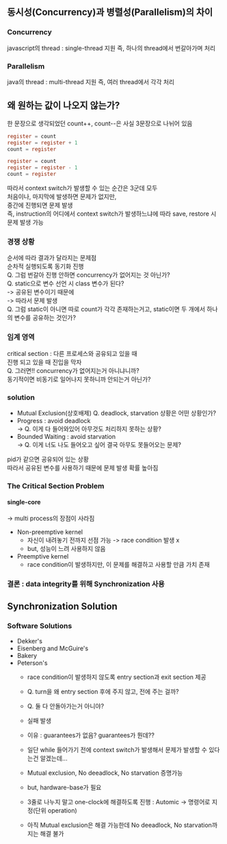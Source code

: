 ## 동시성(Concurrency)과 병렬성(Parallelism)의 차이
### Concurrency
javascript의 thread : single-thread 지원
즉, 하나의 thread에서 번갈아가며 처리

### Parallelism
java의 thread : multi-thread 지원
즉, 여러 thread에서 각각 처리

## 왜 원하는 값이 나오지 않는가?
한 문장으로 생각되었던 count++, count--은 사실 3문장으로 나뉘어 있음
```c
register = count
register = register + 1
count = register

register = count
register = register - 1
count = register
```

따라서 context switch가 발생할 수 있는 순간은 3군데 모두  
처음이나, 마지막에 발생하면 문제가 없지만,  
중간에 진행되면 문제 발생  
즉, instruction의 어디에서 context switch가 발생하느냐에 따라 save, restore 시 문제 발생 가능  

### 경쟁 상황
순서에 따라 결과가 달라지는 문제점   
순차적 실행되도록 동기화 진행  
Q. 그럼 번갈아 진행 안하면 concurrency가 없어지는 것 아닌가?  
Q. static으로 변수 선언 시 class 변수가 된다?  
-> 공유된 변수이기 때문에  
-> 따라서 문제 발생  
Q. 그럼 static이 아니면 따로 count가 각각 존재하는거고, static이면 두 개에서 하나의 변수를 공유하는 것인가?  

### 임계 영역
critical section : 다른 프로세스와 공유되고 있을 때  
진행 되고 있을 때 진입을 막자  
Q. 그러면!! concurrency가 없어지는거 아니냐니까?  
동기적이면 비동기로 일어나지 못하니까 안되는거 아닌가?  

### solution
- Mutual Exclusion(상호배제)
Q. deadlock, starvation 상황은 어떤 상황인가?  
- Progress : avoid deadlock  
-> Q. 이게 다 들어와있어 아무것도 처리하지 못하는 상황?  
- Bounded Waiting : avoid starvation  
-> Q. 이게 너도 나도 들어오고 싶어 결국 아무도 못들어오는 문제?

pid가 같으면 공유되어 있는 상황  
따라서 공유된 변수를 사용하기 때문에 문제 발생 확률 높아짐

### The Critical Section Problem
#### single-core
-> multi process의 장점이 사라짐

- Non-preemptive kernel
    - 자신이 내려놓기 전까지 선점 가능 -> race condition 발생 x
    - but, 성능이 느려 사용하지 않음
- Preemptive kernel
    - race condition이 발생하지만, 이 문제를 해결하고 사용할 만큼 가치 존재

### 결론 : data integrity를 위해 Synchronization 사용

## Synchronization Solution
### Software Solutions
- Dekker's
- Eisenberg and McGuire's
- Bakery
- Peterson's
    - race condition이 발생하지 않도록 entry section과 exit section 제공
    - Q. turn을 왜 entry section 후에 주지 않고, 전에 주는 걸까?
    - Q. 둘 다 안돌아가는거 아니야?

    - 실패 발생
    - 이유 : guarantees가 없음? guarantees가 뭔데??
    - 일단 while 들어가기 전에 context switch가 발생해서 문제가 발생할 수 있다는건 알겠는데...
    - Mutual exclusion, No deeadlock, No starvation 증명가능
    - but, hardware-base가 필요
    - 3줄로 나누지 말고 one-clock에 해결하도록 진행 : Automic -> 명령어로 지정(단위 operation)
    - 아직 Mutual exclusion은 해결 가능한데 No deeadlock, No starvation까지는 해결 불가

